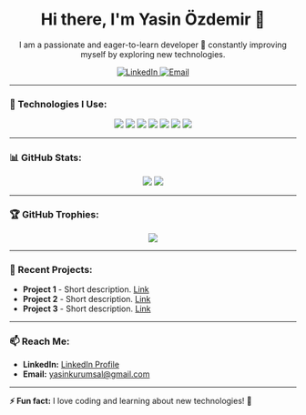 <!-- Profil Başlığı ve Açıklama -->
<h1 align="center">Hi there, I'm Yasin Özdemir 👋</h1>
<p align="center">
  I am a passionate and eager-to-learn developer 🌟 constantly improving myself by exploring new technologies.
</p>

<!-- Sosyal Medya Linkleri -->
<p align="center">
  <a href="https://www.linkedin.com/in/ozdmrysn/" target="_blank">
    <img alt="LinkedIn" src="https://img.shields.io/badge/LinkedIn-0A66C2?style=flat-square&logo=linkedin&logoColor=white" />
  </a>
  <a href="mailto:yasinkurumsal@gmail.com" target="_blank">
    <img alt="Email" src="https://img.shields.io/badge/Email-D14836?style=flat-square&logo=gmail&logoColor=white" />
  </a>
</p>

---

### 🚀 Technologies I Use:
<div align="center">
  <img src="https://img.shields.io/badge/HTML5-E34F26?style=flat-square&logo=html5&logoColor=white" />
  <img src="https://img.shields.io/badge/CSS3-1572B6?style=flat-square&logo=css3&logoColor=white" />
  <img src="https://img.shields.io/badge/JavaScript-323330?style=flat-square&logo=javascript&logoColor=F7DF1E" />
  <img src="https://img.shields.io/badge/Bootstrap-563D7C?style=flat-square&logo=bootstrap&logoColor=white" />
  <img src="https://img.shields.io/badge/Python-3776AB?style=flat-square&logo=python&logoColor=white" />
  <img src="https://img.shields.io/badge/Django-092E20?style=flat-square&logo=django&logoColor=white" />
  <img src="https://img.shields.io/badge/jQuery-0769AD?style=flat-square&logo=jquery&logoColor=white" />
</div>

---

### 📊 GitHub Stats:
<div align="center">
  <img src="https://github-readme-stats.vercel.app/api?username=ozdmrysn&show_icons=true&theme=radical" />
  <img src="https://github-readme-stats.vercel.app/api/top-langs/?username=ozdmrysn&layout=compact&theme=radical" />
</div>

---

### 🏆 GitHub Trophies:
<p align="center">
  <img src="https://github-profile-trophy.vercel.app/?username=ozdmrysn&theme=onedark&no-bg=true" />
</p>

---

### 📝 Recent Projects:
- **Project 1** - Short description. [Link](#)
- **Project 2** - Short description. [Link](#)
- **Project 3** - Short description. [Link](#)

---

### 📫 Reach Me:
- **LinkedIn:** [LinkedIn Profile](https://www.linkedin.com/in/ozdmrysn/)
- **Email:** yasinkurumsal@gmail.com

---

**⚡ Fun fact:** I love coding and learning about new technologies! 🚀
